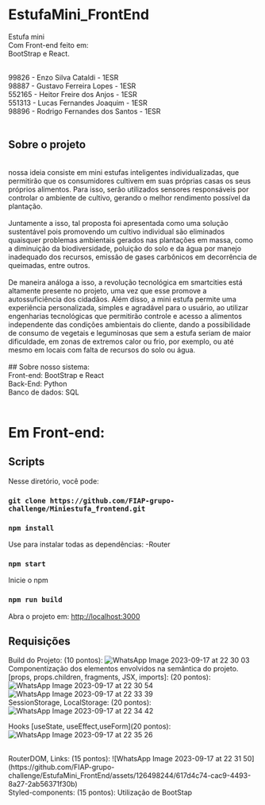 # EstufaMini_FrontEnd
Estufa mini
</br>
Com Front-end feito em:
</br>
BootStrap e React.
</br>
</hr>
</br>
99826 - Enzo Silva Cataldi - 1ESR
</br>
98887 - Gustavo Ferreira Lopes - 1ESR
</br>
552165 - Heitor Freire dos Anjos - 1ESR
</br>
551313 - Lucas Fernandes Joaquim - 1ESR
</br>
98896 - Rodrigo Fernandes dos Santos - 1ESR
</br>
</br>

## Sobre o projeto

</br>
nossa ideia consiste em mini estufas inteligentes individualizadas, que permitirão que os consumidores cultivem em suas próprias casas os seus próprios alimentos. Para isso, serão utilizados sensores responsáveis por controlar o ambiente de cultivo, gerando o melhor rendimento possível da plantação.
</br>
</br>
 Juntamente a isso, tal proposta foi apresentada como uma solução sustentável pois promovendo um cultivo individual são eliminados quaisquer problemas ambientais gerados nas plantações em massa, como a diminuição da biodiversidade, poluição do solo e da água por manejo inadequado dos recursos, emissão de gases carbônicos em decorrência de queimadas, entre outros.
</br>
</br>
De maneira análoga a isso, a revolução tecnológica em smartcities está altamente presente no projeto, uma vez que esse promove a autossuficiência dos cidadãos. Além disso, a mini estufa permite uma experiência personalizada, simples e agradável para o usuário, ao utilizar engenharias tecnológicas que permitirão controle e acesso a alimentos independente das condições ambientais do cliente, dando a possibilidade de consumo de vegetais e leguminosas que sem a estufa seriam de maior dificuldade, em zonas de extremos calor ou frio, por exemplo, ou até mesmo em locais com falta de recursos do solo ou água.
</br>
</br>
## Sobre nosso sistema:
</br>
Front-end: BootStrap e React
</br>
Back-End: Python
</br>
Banco de dados: SQL
</br>
</br>
<h1>Em Front-end: </h1>

##  Scripts

Nesse diretório, você pode:

### `git clone https://github.com/FIAP-grupo-challenge/Miniestufa_frontend.git`

### `npm install`
Use para instalar todas as dependências: 
-Router

### `npm start`

Inicie o npm


### `npm run build`
Abra o projeto em: [http://localhost:3000](http://localhost:3000) 



## Requisições

Build do Projeto: (10 pontos):
![WhatsApp Image 2023-09-17 at 22 30 03](https://github.com/FIAP-grupo-challenge/EstufaMini_FrontEnd/assets/126498244/ef702b7a-50e5-457a-9214-4176e7183ba0)
</br>
Componentização dos elementos envolvidos na semântica do projeto. [props, props.children, fragments, JSX, imports]: (20 pontos):
![WhatsApp Image 2023-09-17 at 22 30 54](https://github.com/FIAP-grupo-challenge/EstufaMini_FrontEnd/assets/126498244/623aa724-5177-4048-bdba-ff5b7307d5ee)
![WhatsApp Image 2023-09-17 at 22 33 39](https://github.com/FIAP-grupo-challenge/EstufaMini_FrontEnd/assets/126498244/1cb51043-64b9-4e67-b427-2b0a6fdfbfea)
</br>
SessionStorage, LocalStorage: (20 pontos):
![WhatsApp Image 2023-09-17 at 22 34 42](https://github.com/FIAP-grupo-challenge/EstufaMini_FrontEnd/assets/126498244/63c5e768-a3bb-458a-a447-f3e7754ce732)
</br>

Hooks [useState, useEffect,useForm](20 pontos):
![WhatsApp Image 2023-09-17 at 22 35 26](https://github.com/FIAP-grupo-challenge/EstufaMini_FrontEnd/assets/126498244/a01c24ec-6a13-456e-ac59-4571c979e4b0)

</br>
RouterDOM, Links: (15 pontos):  
![WhatsApp Image 2023-09-17 at 22 31 50](https://github.com/FIAP-grupo-challenge/EstufaMini_FrontEnd/assets/126498244/617d4c74-cac9-4493-8a27-2ab56371f30b)
</br>
Styled-components: (15 pontos):
Utilização de BootStap
</br>
